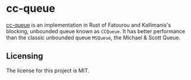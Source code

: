 # cc-queue

[cc-queue] is an implementation in Rust of Fatourou and Kallimanis's blocking, unbounded queue known as `CCQueue`. It has better performance than the classic unbounded queue `MSQueue`, the Michael & Scott Queue.


## Licensing

The license for this project is MIT.

[cc-queue]: https://github.com/lemonrock/cc-queue "cc-queue GitHub page"
